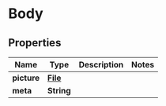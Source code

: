 # Body

## Properties
Name | Type | Description | Notes
------------ | ------------- | ------------- | -------------
**picture** | [**File**](File.md) |  | 
**meta** | **String** |  | 

